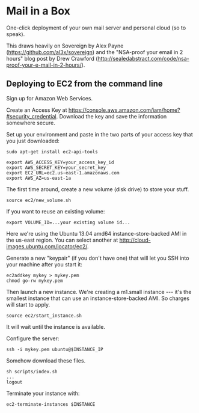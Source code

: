 Mail in a Box
=============

One-click deployment of your own mail server and personal cloud (so to speak).

This draws heavily on Sovereign by Alex Payne (https://github.com/al3x/sovereign) and the "NSA-proof your email in 2 hours" blog post by Drew Crawford (http://sealedabstract.com/code/nsa-proof-your-e-mail-in-2-hours/).

Deploying to EC2 from the command line
--------------------------------------

Sign up for Amazon Web Services.

Create an Access Key at https://console.aws.amazon.com/iam/home?#security_credential. Download the key and save the information somewhere secure.

Set up your environment and paste in the two parts of your access key that you just downloaded: 

	sudo apt-get install ec2-api-tools

	export AWS_ACCESS_KEY=your_access_key_id
	export AWS_SECRET_KEY=your_secret_key
	export EC2_URL=ec2.us-east-1.amazonaws.com
	export AWS_AZ=us-east-1a
	
The first time around, create a new volume (disk drive) to store your stuff.

	source ec2/new_volume.sh
	
If you want to reuse an existing volume:

	export VOLUME_ID=...your existing volume id...
	
Here we're using the Ubuntu 13.04 amd64 instance-store-backed AMI in the us-east region. You can select another at http://cloud-images.ubuntu.com/locator/ec2/.

Generate a new "keypair" (if you don't have one) that will let you SSH into your machine after you start it:

	ec2addkey mykey > mykey.pem
	chmod go-rw mykey.pem

Then launch a new instance. We're creating a m1.small instance --- it's the smallest instance that can use an instance-store-backed AMI. So charges will start to apply.

	source ec2/start_instance.sh

It will wait until the instance is available.
	
Configure the server:

	ssh -i mykey.pem ubuntu@$INSTANCE_IP

Somehow download these files.

	sh scripts/index.sh
	...
	logout

Terminate your instance with:

	ec2-terminate-instances $INSTANCE


